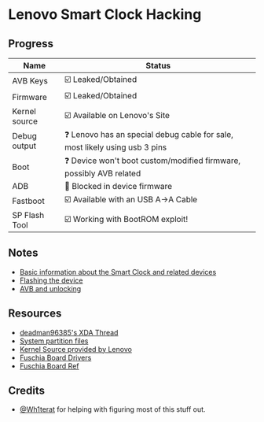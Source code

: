 # Lenovo Smart Clock Hacking

## Progress
| Name  | Status |
| ------------- | ------------- |
| AVB Keys  | ☑️ Leaked/Obtained  |
| Firmware  | ☑️ Leaked/Obtained  |
| Kernel source  | ☑️ Available on Lenovo's Site  |
| Debug output  | ❓ Lenovo has an special debug cable for sale, most likely using usb 3 pins  |
| Boot  | ❓ Device won't boot custom/modified firmware, possibly AVB related  |
| ADB | 🛑 Blocked in device firmware |
| Fastboot | ☑️ Available with an USB A->A Cable |
| SP Flash Tool | ☑️ Working with BootROM exploit! | 
## Notes
- [Basic information about the Smart Clock and related devices](https://github.com/untocodes/lenovo-cube-hacking/blob/main/notes/Basics.md)
- [Flashing the device](https://github.com/untocodes/lenovo-cube-hacking/blob/main/notes/Flashing.md)
- [AVB and unlocking](https://github.com/untocodes/lenovo-cube-hacking/blob/main/notes/AVB.md)
## Resources

- [deadman96385's XDA Thread](https://forum.xda-developers.com/t/lenovo-smart-clock-bootloader-avb-unlock-firmware-region-changer-kernel-source.4130295/)
- [System partition files](https://github.com/deadman96385/things_mt8167s_som_dump)
- [Kernel Source provided by Lenovo](https://smartsupport.lenovo.com/uk/en/products/smart/smart-home/smart-clock/za4r/downloads/driver-list/component?name=Software%20and%20Utilities) 
- [Fuschia Board Drivers](https://fuchsia.googlesource.com/fuchsia/+/3a593fc8b3a7/src/devices/board/drivers/mt8167s_ref)
- [Fuschia Board Ref](https://fuchsia.googlesource.com/fuchsia/+/refs/heads/releases/f2/boards/mt8167s_ref.gni)

## Credits

- [@Wh1terat](https://github.com/Wh1terat) for helping with figuring most of this stuff out.
